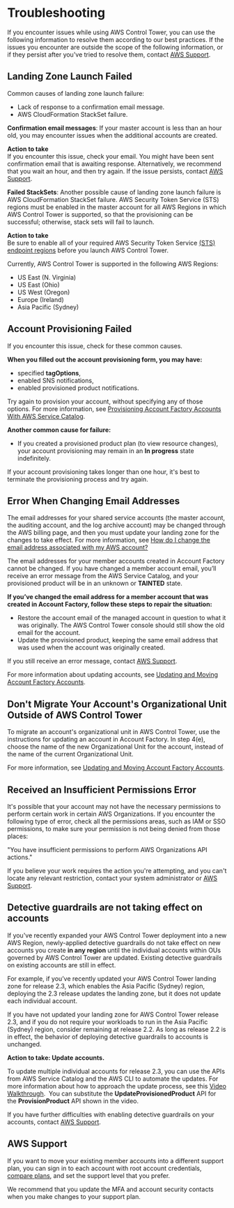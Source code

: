 # Troubleshooting<a name="troubleshooting"></a>

If you encounter issues while using AWS Control Tower, you can use the following information to resolve them according to our best practices\. If the issues you encounter are outside the scope of the following information, or if they persist after you've tried to resolve them, contact [AWS Support](https://aws.amazon.com/premiumsupport/)\.

## Landing Zone Launch Failed<a name="setup-failed"></a>

Common causes of landing zone launch failure:
+ Lack of response to a confirmation email message\.
+ AWS CloudFormation StackSet failure\.

**Confirmation email messages**: If your master account is less than an hour old, you may encounter issues when the additional accounts are created\.

**Action to take**  
If you encounter this issue, check your email\. You might have been sent confirmation email that is awaiting response\. Alternatively, we recommend that you wait an hour, and then try again\. If the issue persists, contact [AWS Support](https://aws.amazon.com/premiumsupport/)\. 

**Failed StackSets**: Another possible cause of landing zone launch failure is AWS CloudFormation StackSet failure\. AWS Security Token Service \(STS\) regions must be enabled in the master account for all AWS Regions in which AWS Control Tower is supported, so that the provisioning can be successful; otherwise, stack sets will fail to launch\. 

**Action to take**  
Be sure to enable all of your required AWS Security Token Service [ \(STS\) endpoint regions](https://console.aws.amazon.com/iam/home#/account_settings) before you launch AWS Control Tower\.

Currently, AWS Control Tower is supported in the following AWS Regions:
+ US East \(N\. Virginia\)
+ US East \(Ohio\)
+ US West \(Oregon\)
+ Europe \(Ireland\)
+ Asia Pacific \(Sydney\)

## Account Provisioning Failed<a name="account-provisioning-failed"></a>

 If you encounter this issue, check for these common causes\.

**When you filled out the account provisioning form, you may have:**
+ specified **tagOptions**,
+ enabled SNS notifications,
+ enabled provisioned product notifications\.

Try again to provision your account, without specifying any of those options\. For more information, see [Provisioning Account Factory Accounts With AWS Service Catalog](account-factory.md#provision-as-end-user)\.

**Another common cause for failure:**
+ If you created a provisioned product plan \(to view resource changes\), your account provisioning may remain in an **In progress** state indefinitely\.

If your account provisioning takes longer than one hour, it's best to terminate the provisioning process and try again\.

## Error When Changing Email Addresses<a name="email-change"></a>

The email addresses for your shared service accounts \(the master account, the auditing account, and the log archive account\) may be changed through the AWS billing page, and then you must update your landing zone for the changes to take effect\. For more information, see [How do I change the email address associated with my AWS account?](http://aws.amazon.com/premiumsupport/knowledge-center/change-email-address/)

The email addresses for your member accounts created in Account Factory cannot be changed\. If you have changed a member account email, you’ll receive an error message from the AWS Service Catalog, and your provisioned product will be in an unknown or **TAINTED** state\.

**If you’ve changed the email address for a member account that was created in Account Factory, follow these steps to repair the situation:**
+ Restore the account email of the managed account in question to what it was originally\. The AWS Control Tower console should still show the old email for the account\.
+ Update the provisioned product, keeping the same email address that was used when the account was originally created\.

If you still receive an error message, contact [AWS Support](https://aws.amazon.com/premiumsupport/)\.

For more information about updating accounts, see [Updating and Moving Account Factory Accounts](account-factory.md#updating-account-factory-accounts)\.

## Don't Migrate Your Account's Organizational Unit Outside of AWS Control Tower<a name="ou-change"></a>

To migrate an account's organizational unit in AWS Control Tower, use the instructions for updating an account in Account Factory\. In step 4\(e\), choose the name of the new Organizational Unit for the account, instead of the name of the current Organizational Unit\.

For more information, see [Updating and Moving Account Factory Accounts](account-factory.md#updating-account-factory-accounts)\.

## Received an Insufficient Permissions Error<a name="insufficient-permissions"></a>

It's possible that your account may not have the necessary permissions to perform certain work in certain AWS Organizations\. If you encounter the following type of error, check all the permissions areas, such as IAM or SSO permissions, to make sure your permission is not being denied from those places:

"You have insufficient permissions to perform AWS Organizations API actions\." 

If you believe your work requires the action you're attempting, and you can't locate any relevant restriction, contact your system administrator or [AWS Support](https://aws.amazon.com/premiumsupport/)\.

## Detective guardrails are not taking effect on accounts<a name="guardrail-errors"></a>

If you've recently expanded your AWS Control Tower deployment into a new AWS Region, newly\-applied detective guardrails do not take effect on new accounts you create **in any region** until the individual accounts within OUs governed by AWS Control Tower are updated\. Existing detective guardrails on existing accounts are still in effect\.

For example, if you’ve recently updated your AWS Control Tower landing zone for release 2\.3, which enables the Asia Pacific \(Sydney\) region, deploying the 2\.3 release updates the landing zone, but it does not update each individual account\.

If you have not updated your landing zone for AWS Control Tower release 2\.3, and if you do not require your workloads to run in the Asia Pacific \(Sydney\) region, consider remaining at release 2\.2\. As long as release 2\.2 is in effect, the behavior of deploying detective guardrails to accounts is unchanged\. 

**Action to take: Update accounts\.**

To update multiple individual accounts for release 2\.3, you can use the APIs from AWS Service Catalog and the AWS CLI to automate the updates\. For more information about how to approach the update process, see this [Video Walkthrough](automated-provisioning-walkthrough.md#automated-provisioning-video)\.  You can substitute the **UpdateProvisionedProduct** API for the **ProvisionProduct** API shown in the video\.

 If you have further difficulties with enabling detective guardrails on your accounts, contact [AWS Support](https://aws.amazon.com/premiumsupport/)\.


## AWS Support<a name="getting-support"></a>

If you want to move your existing member accounts into a different support plan, you can sign in to each account with root account credentials, [compare plans](https://console.aws.amazon.com/support/plans/home#/), and set the support level that you prefer\. 

We recommend that you update the MFA and account security contacts when you make changes to your support plan\. 
